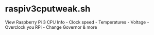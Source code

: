 # raspiv3cputweak.sh
View Raspberry Pi 3 CPU Info - Clock speed - Temperatures - Voltage - Overclock you RPi - Change Governor &amp; more
